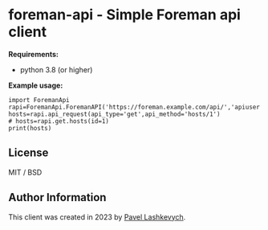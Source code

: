 # foreman-api - Simple Foreman api client #

**Requirements:**
* python 3.8 (or higher)

**Example usage:**
```
import ForemanApi
rapi=ForemanApi.ForemanAPI('https://foreman.example.com/api/','apiuser','apipassword')
hosts=rapi.api_request(api_type='get',api_method='hosts/1')
# hosts=rapi.get.hosts(id=1)
print(hosts)
```

## License ##

MIT / BSD

## Author Information ##

This client was created in 2023 by [Pavel Lashkevych](https://laspavel.top/).
